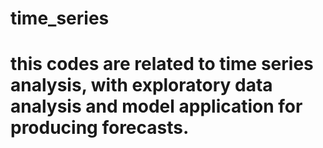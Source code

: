 # time_series
# this codes are related to time series analysis, with exploratory data analysis and model application for producing forecasts.
